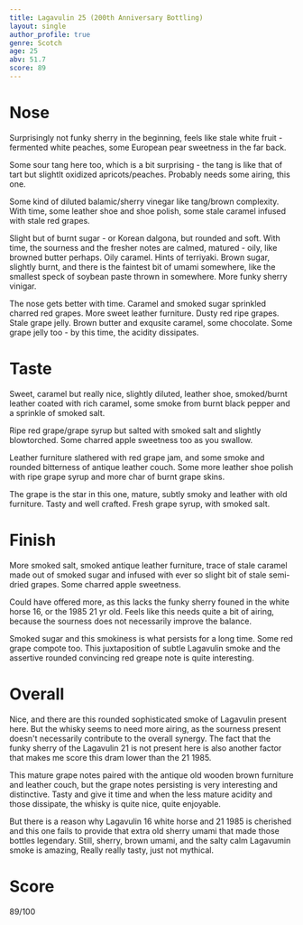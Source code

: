 ```yaml
---
title: Lagavulin 25 (200th Anniversary Bottling)
layout: single
author_profile: true
genre: Scotch
age: 25
abv: 51.7
score: 89
---
```


# Nose
Surprisingly not funky sherry in the beginning, feels like stale white fruit - fermented white peaches, some European pear sweetness in the far back. 

Some sour tang here too, which is a bit surprising - the tang is like that of tart but slightlt oxidized apricots/peaches. Probably needs some airing, this one. 

Some kind of diluted balamic/sherry vinegar like tang/brown complexity. With time, some leather shoe and shoe polish, some stale caramel infused with stale red grapes. 

Slight but of burnt sugar - or Korean dalgona, but rounded and soft. With time, the sourness and the fresher notes are calmed, matured - oily, like browned butter perhaps. Oily caramel. Hints of terriyaki. Brown sugar, slightly burnt, and there is the faintest bit of umami somewhere, like the smallest speck of soybean paste thrown in somewhere. More funky sherry vinigar. 

The nose gets better with time. Caramel and smoked sugar sprinkled charred red grapes. More sweet leather furniture. Dusty red ripe grapes. Stale grape jelly. Brown butter and exqusite  caramel, some chocolate. Some grape jelly too -  by this time, the acidity dissipates. 

# Taste
Sweet, caramel but really nice, slightly diluted, leather shoe, smoked/burnt leather coated with rich caramel, some smoke from burnt black pepper and a sprinkle of smoked salt. 

Ripe red grape/grape syrup but salted with smoked salt and slightly blowtorched. Some charred apple sweetness too as you swallow. 

Leather furniture slathered with red grape jam, and some smoke and rounded bitterness of antique leather couch. Some more leather shoe polish with ripe grape syrup and more char of burnt grape skins. 

The grape is the star in this one, mature, subtly smoky and leather with old furniture. Tasty and well crafted. Fresh grape syrup, with smoked salt.

# Finish
More smoked salt, smoked antique leather furniture, trace of stale caramel made out of smoked sugar and infused with ever so slight bit of stale semi-dried grapes. Some charred apple sweetness. 

Could have offered more, as this lacks the funky sherry founed in the white horse 16, or the 1985 21 yr old. Feels like this needs quite a bit of airing, because the sourness does not necessarily improve the balance. 

Smoked sugar and this smokiness is what persists for a long time. Some red grape compote too. This juxtaposition of subtle Lagavulin smoke and the assertive rounded convincing red greape note is quite interesting. 

# Overall
Nice, and there are this rounded sophisticated smoke of Lagavulin present here. But the whisky seems to need more airing, as the sourness present doesn't necessarily contribute to the overall synergy. The fact that the funky sherry of the Lagavulin 21 is not present here is also another factor that makes me score this dram lower than the 21 1985. 

This mature grape notes paired with the antique old wooden brown furniture and leather couch, but the grape notes persisting is very interesting and distinctive. Tasty and give it time and when the less mature acidity and those dissipate, the whisky is quite nice, quite enjoyable. 

But there is a reason why Lagavulin 16 white horse and 21 1985 is cherished and this one fails to provide that extra old sherry umami that made those bottles legendary. Still, sherry, brown umami, and the salty calm Lagavumin smoke is amazing, Really really tasty, just not mythical. 

# Score
89/100
